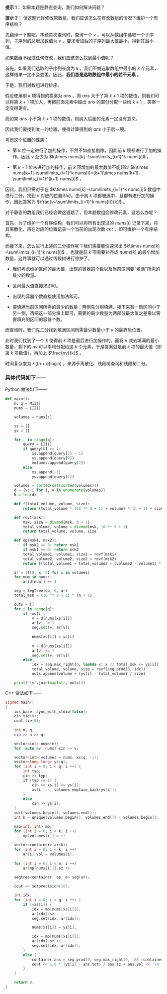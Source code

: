 **提示 1：** 如果本题是静态查询，我们如何解决问题？

**提示 2：** 但这题允许修改原数组，我们应该怎么在修改数组的情况下维护一个有序结构？

先翻译一下题吧。本题每次查询时，查询一个 $v$ ，可以从数组中选取一个子序列，子序列的总增加数值为 $v$ ，要求增加后的子序列最大值最小，得到其最小值。

如果数组不经过任何修改，我们应该怎么找到最小值呢？

首先，如果我们选取的子序列长度为 $k$ ，我们不妨选取数组中最小的 $k$ 个元素，这样结果一定不会变差。因此，**我们总是选取数组中最小的若干元素** 。

于是，我们对数组进行排序。

假设使用前 $k$ 项得到的答案为 $ans$ ，而 $ans$ 大于了第 $k+1$ 项的数值，则我们可以将第 $k+1$ 项加入，再把前面元素中超出 $ans$ 的部分分配一些给 $k+1$ ，答案一定变得更有。

而如果 $ans$ 小于第 $k+1$ 项的数值，则纳入后面的元素一定没有意义。

因此我们要找到唯一的位置，使得计算得到的 $ans$ 小于后一项。

考虑这个位置的性质：

- 第 $k$ 位一定进行了加的操作，不然不如直接剔除。因此前 $k$ 项都进行了加的操作。因此 $v$ 至少为 $k\times nums[k] -\sum\limits_{i=1}^k nums[i]$ 。

- 第 $k+1$ 位未进行加的操作，前 $k$ 项增加的最大数值不能超过 $k\times nums[k+1]-\sum\limits_{i=1}^k nums[i]=(k+1)\times nums[k+1]-\sum\limits_{i=1}^{k+1} nums[i]$ 。

因此，我们只需对于在 $k\times nums[k] -\sum\limits_{i=1}^k nums[i]$ 数组中进行二分，找到 $v$ 对应的位置即可。由于前 $k$ 项都被选中，且都有进行加的操作，因此答案为 $\frac{v+\sum\limits_{i=1}^k nums[i]}{k}$ 。

对于静态的数组我们已经会做这道题了，但本题数组会修改元素，这怎么办呢？

首先，为了维护一个有序结构，我们可以将所有出现过的 $nums[i]$ 记录下来，将其离散化，再在对应的位置记录一个当前的出现次数 $cnt$ ，即可维护一个有序结构。

而接下来，怎么进行上述的二分操作呢？我们需要能快速求出 $k\times nums[k] -\sum\limits_{i=1}^k nums[i]$ ，也就是前 $k$ 项需要补齐成 $nums[k]$ 的最小增加数量，这件事就可以通过线段树进行维护了。

- 我们考虑维护区间的最大值，出现的容器的个数以及当前区间要“填满”所需的最少的数量。

- 区间最大值直接求即可。

- 出现的容器个数直接使用加法即可。

- 要填满当前区间所需的最少的数量：两侧先分别填满，接下来有一侧区间小于另一侧，再把这一部分填上即可，需要的最少数量为两部分最大值之差乘以需要填充的区间的容器个数。

而查询时，我们先二分找到填满区间所需最少数量小于 $v$ 的最靠后位置。

此时我们找到了一个 $k$ 使得前 $k$ 项是最后进行加操作的。而将 $v$ 减去填满的最小数量，剩下的 $nv$ 可以平均分配给这 $k$ 个元素，于是答案就是前 $k$ 项的最大值（即第 $k$ 项数值），再加上 $\frac{nv}{k}$ 。

时间复杂度为 $\mathcal{O}((n+q)\log n)$ ，来源于离散化、线段树查询和线段树二分。

### 具体代码如下——

Python 做法如下——

```Python []
def main():
    n, q = MII()
    nums = LII()

    volumes = nums[:]

    xs = []
    ys = []

    for _ in range(q):
        query = LII()
        if query[0] == 1:
            xs.append(query[1] - 1)
            ys.append(query[2])
            volumes.append(query[2])
        else:
            xs.append(-1)
            ys.append(query[1])

    volumes = sorted(set(sorted(volumes)))
    d = {v: i for i, v in enumerate(volumes)}
    k = len(d)

    def f(total_volume, volume, size):
        return (total_volume * (10 ** 9 + 1) + volume) * (n + 1) + size

    def revf(msk):
        msk, size = divmod(msk, n + 1)
        total_volume, volume = divmod(msk, 10 ** 9 + 1)
        return total_volume, volume, size

    def op(msk1, msk2):
        if msk2 == 0: return msk1
        if msk1 == 0: return msk2
        total_volume1, volume1, size1 = revf(msk1)
        total_volume2, volume2, size2 = revf(msk2)
        return f(total_volume1 + total_volume2 + (volume2 - volume1) * size1, volume2, size1 + size2)

    ar = [f(0, x, 0) for x in volumes]
    for num in nums:
        ar[d[num]] += 1

    seg = SegTree(op, 0, ar)
    total_msk = (10 ** 9 + 1) * (n + 1)

    outs = []
    for i in range(q):
        if ~xs[i]:
            v = d[nums[xs[i]]]
            ar[v] -= 1
            seg.set(v, ar[v])
            
            nums[xs[i]] = ys[i]
            
            v = d[nums[xs[i]]]
            ar[v] += 1
            seg.set(v, ar[v])
        else:
            idx = seg.max_right(0, lambda x: x // total_msk <= ys[i])
            total_volume, volume, size = revf(seg.prod(0, idx))
            outs.append(volume + (ys[i] - total_volume) / size)

    print('\n'.join(map(str, outs)))
```

C++ 做法如下——

```cpp []
signed main()
{
    ios_base::sync_with_stdio(false);
    cin.tie(0);
    cout.tie(0);
    
    int n, q;
    cin >> n >> q;

    vector<int> nums(n);
    for (auto &v: nums) cin >> v;

    vector<int> volumes = nums, xs(q, -1);
    vector<long long> ys(q);
    for (int i = 0; i < q; i ++) {
        int typ;
        cin >> typ;
        if (typ == 1) {
            cin >> xs[i] >> ys[i];
            xs[i] --, volumes.emplace_back(ys[i]);
        }
        else
            cin >> ys[i];
    }
    sort(volumes.begin(), volumes.end());
    int k = unique(volumes.begin(), volumes.end()) - volumes.begin();

    map<int, int> mp;
    for (int i = 0; i < k; i ++)
        mp[volumes[i]] = i;
    
    vector<container> ar(k);
    for (int i = 0; i < k; i ++)
        ar[i].vol = volumes[i];
    
    for (int i = 0; i < n; i ++)
        ar[mp[nums[i]]].sz ++;
    
    segtree<container, op, e> seg(ar);

    cout << setprecision(10);

    int idx;
    for (int i = 0; i < q; i ++) {
        if (~xs[i]) {
            idx = mp[nums[xs[i]]];
            ar[idx].sz --;
            seg.set(idx, ar[idx]);

            nums[xs[i]] = ys[i];

            idx = mp[nums[xs[i]]];
            ar[idx].sz ++;
            seg.set(idx, ar[idx]);
        }
        else {
            container ans = seg.prod(0, seg.max_right(0, [&] (container c) -> bool {return c.tot <= ys[i];}));
            cout << 1.0 * (ys[i] - ans.tot) / ans.sz + ans.vol << '\n';
        }
    }

    return 0;
}
```
